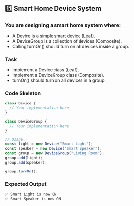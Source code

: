 ## 5️⃣ Smart Home Device System
### You are designing a smart home system where:

- A Device is a simple smart device (Leaf).
- A DeviceGroup is a collection of devices (Composite).
- Calling turnOn() should turn on all devices inside a group.
### Task
- Implement a Device class (Leaf).
- Implement a DeviceGroup class (Composite).
- turnOn() should turn on all devices in a group.
### Code Skeleton
```js
class Device {
  // Your implementation here
}

class DeviceGroup {
  // Your implementation here
}

// Usage
const light = new Device("Smart Light");
const speaker = new Device("Smart Speaker");
const group = new DeviceGroup("Living Room");
group.add(light);
group.add(speaker);

group.turnOn();

```
### Expected Output
```sh
✅ Smart Light is now ON
✅ Smart Speaker is now ON
```